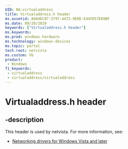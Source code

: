 ```yaml
---
UID: NA:virtualaddress
title: Virtualaddress.h header
ms.assetid: A6846C87-3797-4472-9E0D-E44FD57E09BF
ms.date: 09/20/2019
keywords: ["Virtualaddress.h header"]
ms.keywords: 
ms.prod: windows-hardware
ms.technology: windows-devices
ms.topic: portal
tech.root: netvista
ms.custom: Vb
product:
 - Windows
f1_keywords:
 - virtualaddress
 - virtualaddress/virtualaddress
---
```


# Virtualaddress.h header


## -description

This header is used by netvista. For more information, see:

- [Networking drivers for Windows Vista and later](../_netvista/index.md)

